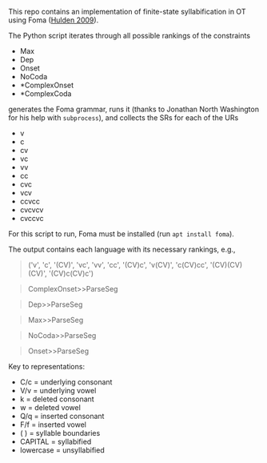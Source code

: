 This repo contains an implementation of finite-state syllabification in OT using Foma ([Hulden 2009](https://aclanthology.org/E09-2008/)).

The Python script iterates through all possible rankings of the constraints

* Max
* Dep
* Onset
* NoCoda
* *ComplexOnset
* *ComplexCoda

generates the Foma grammar, runs it (thanks to Jonathan North Washington for his help with ``subprocess``), and collects the SRs for each of the URs

* v
* c
* cv
* vc
* vv
* cc
* cvc
* vcv
* ccvcc
* cvcvcv
* cvccvc

For this script to run, Foma must be installed (run ``apt install foma``).

The output contains each language with its necessary rankings, e.g.,

> ('v', 'c', '(CV)', 'vc', 'vv', 'cc', '(CV)c', 'v(CV)', 'c(CV)cc', '(CV)(CV)(CV)', '(CV)c(CV)c')

> ComplexOnset>>ParseSeg

> Dep>>ParseSeg

> Max>>ParseSeg

> NoCoda>>ParseSeg

> Onset>>ParseSeg

Key to representations:

* C/c = underlying consonant
* V/v = underlying vowel
* k = deleted consonant
* w = deleted vowel
* Q/q = inserted consonant
* F/f = inserted vowel
* ( ) = syllable boundaries
* CAPITAL = syllabified
* lowercase = unsyllabified
